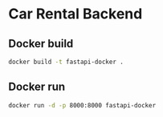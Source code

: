 # Car Rental Backend

## Docker build

```bash
docker build -t fastapi-docker .
```

## Docker run

```bash
docker run -d -p 8000:8000 fastapi-docker
```